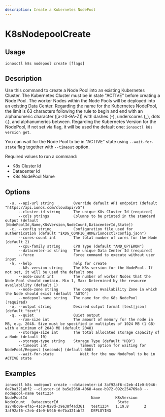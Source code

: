 ```yaml
---
description: Create a Kubernetes NodePool
---
```


# K8sNodepoolCreate

## Usage

```text
ionosctl k8s nodepool create [flags]
```

## Description

Use this command to create a Node Pool into an existing Kubernetes Cluster. The Kubernetes Cluster must be in state "ACTIVE" before creating a Node Pool. The worker Nodes within the Node Pools will be deployed into an existing Data Center. Regarding the name for the Kubernetes NodePool, the limit is 63 characters following the rule to begin and end with an alphanumeric character ([a-z0-9A-Z]) with dashes (-), underscores (_), dots (.), and alphanumerics between. Regarding the Kubernetes Version for the NodePool, if not set via flag, it will be used the default one: `ionosctl k8s version get`.

You can wait for the Node Pool to be in "ACTIVE" state using `--wait-for-state` flag together with `--timeout` option.

Required values to run a command:

* K8s Cluster Id
* Datacenter Id
* K8s NodePool Name

## Options

```text
  -u, --api-url string         Override default API endpoint (default "https://api.ionos.com/cloudapi/v5")
      --cluster-id string      The unique K8s Cluster Id (required)
      --cols strings           Columns to be printed in the standard output (default [NodePoolId,Name,K8sVersion,NodeCount,DatacenterId,State])
  -c, --config string          Configuration file used for authentication (default "$XDG_CONFIG_HOME/ionosctl/config.json")
      --cores-count int        The total number of cores for the Node (default 2)
      --cpu-family string      CPU Type (default "AMD_OPTERON")
      --datacenter-id string   The unique Data Center Id (required)
      --force                  Force command to execute without user input
  -h, --help                   help for create
      --k8s-version string     The K8s version for the NodePool. If not set, it will be used the default one
      --node-count int         The number of worker Nodes that the Node Pool should contain. Min 1, Max: Determined by the resource availability (default 1)
      --node-zone string       The compute Availability Zone in which the Node should exist (default "AUTO")
      --nodepool-name string   The name for the K8s NodePool (required)
  -o, --output string          Desired output format [text|json] (default "text")
  -q, --quiet                  Quiet output
      --ram-size int           The amount of memory for the node in MB, e.g. 2048. Size must be specified in multiples of 1024 MB (1 GB) with a minimum of 2048 MB (default 2048)
      --storage-size int       The total allocated storage capacity of a Node (default 10)
      --storage-type string    Storage Type (default "HDD")
      --timeout int               Timeout option for waiting for NodePool/Request [seconds] (default 600)
      --wait-for-state            Wait for the new NodePool to be in ACTIVE state
```

## Examples

```text
ionosctl k8s nodepool create --datacenter-id 3af92af6-c2eb-41e0-b946-6e7ba321abf2 --cluster-id ba5e2960-4068-4aee-b972-092c254769a8 --nodepool-name test1234
NodePoolId                             Name       K8sVersion   NodeCount   DatacenterId                           State
a274bc0e-efa5-41c0-828d-39e38f4ad361   test1234   1.19.8       2           3af92af6-c2eb-41e0-b946-6e7ba321abf2   DEPLOYING
```

